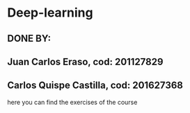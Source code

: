 # Deep-learning
## DONE BY:
## Juan Carlos Eraso, cod: 201127829
## Carlos Quispe Castilla, cod: 201627368


here you can find the exercises of the course
